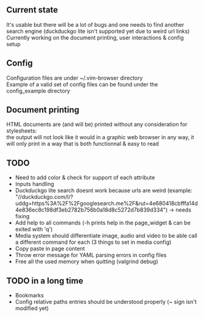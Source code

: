 
## Current state
It's usable but there will be a lot of bugs and one needs to find another search engine (duckduckgo lite isn't supported yet due to weird url links)  
Currently working on the document printing, user interactions & config setup  

## Config
Configuration files are under ~/.vim-browser directory  
Example of a valid set of config files can be found under the config\_example directory  

## Document printing
HTML documents are (and will be) printed without any consideration for stylesheets:  
the output will not look like it would in a graphic web browser in any way,
it will only print in a way that is both functionnal & easy to read

## TODO
- Need to add color & check for support of each attribute  
- Inputs handling  
- Duckduckgo lite search doesnt work because urls are weird (example: "//duckduckgo.com/l/?uddg=https%3A%2F%2Fgooglesearch.me%2F&amp;rut=4e680418cbfffa14d4e836ec8c198df3eb2782b756b0a18d8c5272d7b839d334") -> needs fixing  
- Add help to all commands (-h prints help in the page\_widget & can be exited with 'q')  
- Media system should differentiate image, audio and video to be able call a different command for each (3 things to set in media config)  
- Copy paste in page content  
- Throw error message for YAML parsing errors in config files  
- Free all the used memory when quitting (valgrind debug)  

## TODO in a long time
- Bookmarks  
- Config relative paths entries should be understood properly (~ sign isn't modified yet)  
